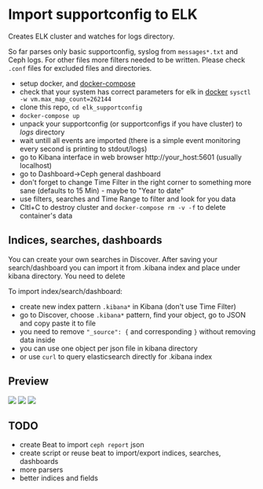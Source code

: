 # Import supportconfig to ELK

Creates ELK cluster and watches for logs directory.

So far parses only basic supportconfig, syslog from `messages*.txt` and Ceph logs. For other files more filters needed to be written.
Please check `.conf` files for excluded files and directories.

* setup docker, and [docker-compose](https://docs.docker.com/compose/install/)
* check that your system has correct parameters for elk in [docker](https://www.elastic.co/guide/en/elasticsearch/reference/current/docker.html) `sysctl -w vm.max_map_count=262144`
* clone this repo, `cd elk_supportconfig`
* `docker-compose up`
* unpack your supportconfig (or supportconfigs if you have cluster) to *logs* directory
* wait untill all events are imported (there is a simple event monitoring every second is printing to stdout/logs)
* go to Kibana interface in web browser http://your_host:5601 (usually localhost)
* go to Dashboard->Ceph general dashboard
* don't forget to change Time Filter in the right corner to something more sane (defaults to 15 Min) - maybe to "Year to date"
* use filters, searches and Time Range to filter and look for you data
* Cltl+C to destroy cluster and `docker-compose rm -v -f` to delete container's data

## Indices, searches, dashboards

You can create your own searches in Discover.
After saving your search/dashboard you can import it from .kibana index and place under kibana directory. You need to delete 

To import index/search/dashboard:

* create new index pattern `.kibana*` in Kibana (don't use Time Filter)
* go to Discover, choose `.kibana*` pattern, find your object, go to JSON and copy paste it to file
* you need to remove `"_source": {` and corresponding `}` without removing data inside
* you can use one object per json file in kibana directory
* or use `curl` to query elasticsearch directly for .kibana index
 
## Preview

![](https://gist.github.com/denisok/6341c60f704f83f93db47d50b894c9d6/raw/09439b91acb8a15f8d1b578cce243aba7df37754/ceph_general_dashboard.png)
![](https://gist.github.com/denisok/6341c60f704f83f93db47d50b894c9d6/raw/09439b91acb8a15f8d1b578cce243aba7df37754/ceph_dahboard_entry.png)
![](https://gist.github.com/denisok/6341c60f704f83f93db47d50b894c9d6/raw/09439b91acb8a15f8d1b578cce243aba7df37754/ceph_dashboard_logentry.png)

## TODO

* create Beat to import `ceph report` json
* create script or reuse beat to import/export indices, searches, dashboards
* more parsers
* better indices and fields
